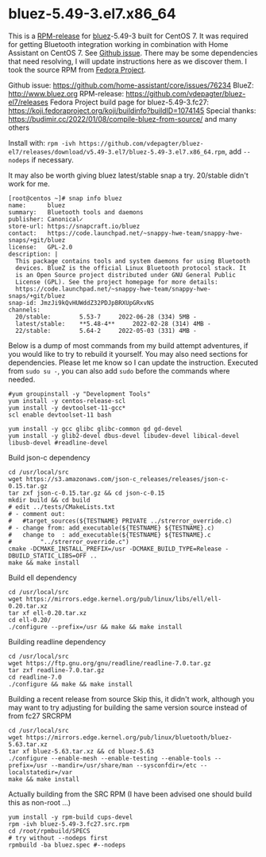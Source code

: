# bluez-5.49-3.el7.x86_64

This is a [RPM-release]([url](https://github.com/vdepagter/bluez-el7/releases)) for [bluez]([url](http://www.bluez.org))-5.49-3 built for CentOS 7.
It was required for getting Bluetooth integration working in combination with Home Assistant on CentOS 7. See [Github issue]([url](https://github.com/home-assistant/core/issues/76234)).
There may be some dependencies that need resolving, I will update instructions here as we discover them.
I took the source RPM from [Fedora Project]([url](https://koji.fedoraproject.org/koji/buildinfo?buildID=1074145)).

Github issue: https://github.com/home-assistant/core/issues/76234
BlueZ: http://www.bluez.org
RPM-release: https://github.com/vdepagter/bluez-el7/releases
Fedora Project build page for bluez-5.49-3.fc27: https://koji.fedoraproject.org/koji/buildinfo?buildID=1074145
Special thanks: https://budimir.cc/2022/01/08/compile-bluez-from-source/ and many others

Install with: ``rpm -ivh https://github.com/vdepagter/bluez-el7/releases/download/v5.49-3.el7/bluez-5.49-3.el7.x86_64.rpm``, add ``--nodeps`` if necessary.

It may also be worth giving bluez latest/stable snap a try. 20/stable didn't work for me.
```
[root@centos ~]# snap info bluez
name:      bluez
summary:   Bluetooth tools and daemons
publisher: Canonical✓
store-url: https://snapcraft.io/bluez
contact:   https://code.launchpad.net/~snappy-hwe-team/snappy-hwe-snaps/+git/bluez
license:   GPL-2.0
description: |
  This package contains tools and system daemons for using Bluetooth
  devices. BlueZ is the official Linux Bluetooth protocol stack. It
  is an Open Source project distributed under GNU General Public
  License (GPL). See the project homepage for more details:
  https://code.launchpad.net/~snappy-hwe-team/snappy-hwe-snaps/+git/bluez
snap-id: JmzJi9kQvHUWddZ32PDJpBRXUpGRxvNS
channels:
  20/stable:        5.53-7     2022-06-28 (334) 5MB -
  latest/stable:    **5.48-4**     2022-02-28 (314) 4MB -
  22/stable:        5.64-2     2022-05-03 (331) 4MB -
```

Below is a dump of most commands from my build attempt adventures, if you would like to try to rebuild it yourself.
You may also need sections for dependencies. Please let me know so I can update the instruction.
Executed from ``sudo su -``, you can also add ``sudo`` before the commands where needed.
```
#yum groupinstall -y "Development Tools"
yum install -y centos-release-scl
yum install -y devtoolset-11-gcc*
scl enable devtoolset-11 bash

yum install -y gcc glibc glibc-common gd gd-devel
yum install -y glib2-devel dbus-devel libudev-devel libical-devel libusb-devel #readline-devel
```

Build json-c dependency
```
cd /usr/local/src
wget https://s3.amazonaws.com/json-c_releases/releases/json-c-0.15.tar.gz
tar zxf json-c-0.15.tar.gz && cd json-c-0.15
mkdir build && cd build
# edit ../tests/CMakeLists.txt
# - comment out:
#   #target_sources(${TESTNAME} PRIVATE ../strerror_override.c)
# - change from: add_executable(${TESTNAME} ${TESTNAME}.c)
#   change to  : add_executable(${TESTNAME} ${TESTNAME}.c
#        "../strerror_override.c")
cmake -DCMAKE_INSTALL_PREFIX=/usr -DCMAKE_BUILD_TYPE=Release -DBUILD_STATIC_LIBS=OFF ..
make && make install
```

Build ell dependency
```
cd /usr/local/src
wget https://mirrors.edge.kernel.org/pub/linux/libs/ell/ell-0.20.tar.xz
tar xf ell-0.20.tar.xz
cd ell-0.20/
./configure --prefix=/usr && make && make install
```

Building readline dependency
```
cd /usr/local/src
wget https://ftp.gnu.org/gnu/readline/readline-7.0.tar.gz
tar zxf readline-7.0.tar.gz
cd readline-7.0
./configure && make && make install
```

Building a recent release from source
Skip this, it didn't work, although you may want to try adjusting for building the same version source instead of from fc27 SRCRPM
```
cd /usr/local/src
wget https://mirrors.edge.kernel.org/pub/linux/bluetooth/bluez-5.63.tar.xz
tar xf bluez-5.63.tar.xz && cd bluez-5.63
./configure --enable-mesh --enable-testing --enable-tools --prefix=/usr --mandir=/usr/share/man --sysconfdir=/etc --localstatedir=/var
make && make install
```

Actually building from the SRC RPM (I have been advised one should build this as non-root ...)
```
yum install -y rpm-build cups-devel
rpm -ivh bluez-5.49-3.fc27.src.rpm
cd /root/rpmbuild/SPECS
# try without --nodeps first
rpmbuild -ba bluez.spec #--nodeps
```
